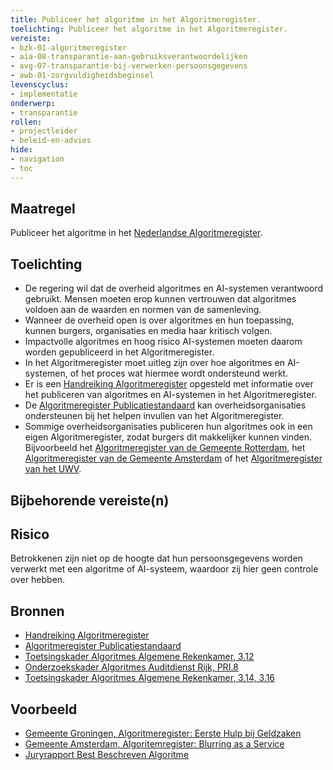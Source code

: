 ```yaml
---
title: Publiceer het algoritme in het Algoritmeregister.
toelichting: Publiceer het algoritme in het Algoritmeregister.
vereiste:
- bzk-01-algoritmeregister
- aia-08-transparantie-aan-gebruiksverantwoordelijken
- avg-07-transparantie-bij-verwerken-persoonsgegevens
- awb-01-zorgvuldigheidsbeginsel
levenscyclus:
- implementatie
onderwerp:
- transparantie
rollen:
- projectleider
- beleid-en-advies
hide:
- navigation
- toc
---
```


<!-- tags -->

## Maatregel

Publiceer het algoritme  in het [Nederlandse Algoritmeregister](../instrumenten/algoritmeregister.md).  

## Toelichting
- De regering wil dat de overheid algoritmes en AI-systemen verantwoord gebruikt. Mensen moeten erop kunnen vertrouwen dat algoritmes voldoen aan de waarden en normen van de samenleving.
- Wanneer de overheid open is over algoritmes en hun toepassing, kunnen burgers, organisaties en media haar kritisch volgen.
- Impactvolle algoritmes en hoog risico AI-systemen moeten daarom worden gepubliceerd in het Algoritmeregister.
- In het Algoritmeregister moet uitleg zijn over hoe algoritmes en AI-systemen, of het proces wat hiermee wordt ondersteund werkt.
- Er is een [Handreiking Algoritmeregister](https://www.digitaleoverheid.nl/wp-content/uploads/sites/8/2023/12/Handreiking-Algoritmeregister-versie-1.0.pdf) opgesteld met informatie over het publiceren van algoritmes en AI-systemen in het Algoritmeregister.
- De [Algoritmeregister Publicatiestandaard](https://regels.overheid.nl/publicaties/algoritmeregister-publicatiestandaard#:~:text=De%20publicatiestandaard%20is%20gericht%20op,op%20andere%20manier%20te%20organiseren) kan overheidsorganisaties ondersteunen bij het helpen invullen van het Algoritmeregister.
- Sommige overheidsorganisaties publiceren hun algoritmes ook in een eigen Algoritmeregister, zodat burgers dit makkelijker kunnen vinden. Bijvoorbeeld het [Algoritmeregister van de Gemeente Rotterdam](https://algoritmeregister.rotterdam.nl/p/Onzealgoritmes), het [Algoritmeregister van de Gemeente Amsterdam](https://algoritmeregister.amsterdam.nl/) of het [Algoritmeregister van het UWV](https://www.uwv.nl/nl/over-uwv/organisatie/algoritmeregister-uwv). 

## Bijbehorende vereiste(n)

<!-- list_vereisten_on_maatregelen_page -->

## Risico
Betrokkenen zijn niet op de hoogte dat hun persoonsgegevens worden verwerkt met een algoritme of AI-systeem, waardoor zij hier geen controle over hebben. 

## Bronnen
- [Handreiking Algoritmeregister](https://www.digitaleoverheid.nl/wp-content/uploads/sites/8/2023/12/Handreiking-Algoritmeregister-versie-1.0.pdf)
- [Algoritmeregister Publicatiestandaard](https://regels.overheid.nl/publicaties/algoritmeregister-publicatiestandaard#:~:text=De%20publicatiestandaard%20is%20gericht%20op,op%20andere%20manier%20te%20organiseren.)
- [Toetsingskader Algoritmes Algemene Rekenkamer, 3.12](https://www.rekenkamer.nl/onderwerpen/algoritmes/documenten/publicaties/2024/05/15/het-toetsingskader-aan-de-slag) 
- [Onderzoekskader Algoritmes Auditdienst Rijk, PRI.8](https://www.rijksoverheid.nl/documenten/rapporten/2023/07/11/onderzoekskader-algoritmes-adr-2023) 
- [Toetsingskader Algoritmes Algemene Rekenkamer, 3.14, 3.16](https://www.rekenkamer.nl/onderwerpen/algoritmes/documenten/publicaties/2024/05/15/het-toetsingskader-aan-de-slag)

## Voorbeeld
- [Gemeente Groningen, Algoritmeregister: Eerste Hulp bij Geldzaken](https://algoritmes.overheid.nl/nl/algoritme/eerste-hulp-bij-geldzaken-gemeente-groningen/55597555)
- [Gemeente Amsterdam, Algoritemregister: Blurring as a Service](https://algoritmeregister.amsterdam.nl/ai-system/blurring-as-a-service/1132/)
- [Juryrapport Best Beschreven Algoritme](https://algoritmes.pleio.nl/attachment/entity/ea60f239-dcaf-4eb0-9661-c2e7ffb633ea)
